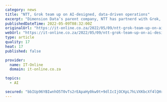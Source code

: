 ```yaml
---
category: news
title: "NTT, Grok team up on AI-designed, data-driven operations"
excerpt: "Dimension Data’s parent company, NTT has partnerd with Grok, a SaaS artificial intelligence (AI) operations provider, to help organisations realise new advantages and improved experiences across their network through AI and machine learning."
publishedDateTime: 2022-05-09T08:32:00Z
originalUrl: "https://it-online.co.za/2022/05/09/ntt-grok-team-up-on-ai-designed-data-driven-operations/"
webUrl: "https://it-online.co.za/2022/05/09/ntt-grok-team-up-on-ai-designed-data-driven-operations/"
type: article
quality: 17
heat: 17
published: false

provider:
  name: IT-Online
  domain: it-online.co.za

topics:
  - AI

secured: "bbIUp96YBIwnhO5T0vTs2rEApaHy0kw9t+9dlIcIjOCKpL7hLVXKbcXf4lQHrqdh1hG/VPw6Sg8g1t79nWrM3mnzCbO4KZM89gGbVnhaNu2FVG/VXQQzAhQkRySom4wq3Trumm7N9oHM3msLgcKsq0f7vextHux5w1OZD9XRbHKRyv9P9HTCCwUZUabuRbRy5cYXgKVR+AW1CArWVLxYNJN1yJ6zM7uJSjgZrzANw7JXG57QGtxLt2JvDSp9x95QzKjeGw/RxmByxz+si4PxNaFgS6yfhetCaObY3ZGAP2rA3ysUiy7D+qyarJ1L72wqu2DO1/gjCnSWM5zNt9iBB9ahg3TqjPwT0EKd84mm3LU=;HTw1U+biLrrInkvOXNymHA=="
---
```


